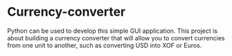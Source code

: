 # Currency-converter
Python can be used to develop this simple GUI application. This project is about building a currency converter that will allow you to convert currencies from one unit to another, such as converting USD into XOF or Euros.
